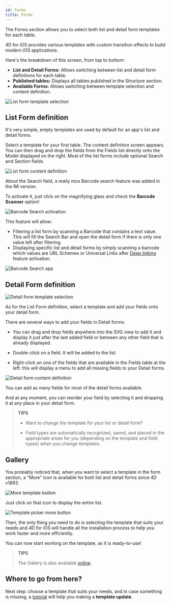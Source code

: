 ```yaml
---
id: forms
title: Forms
---
```


The Forms section allows you to select both list and detail form templates for each table.

4D for iOS provides various templates with custom transition effects to build modern iOS applications.

Here's the breakdown of this screen, from top to bottom:

* **List and Detail Forms:** Allows switching between list and detail form definitions for each table.
* **Published tables:** Displays all tables published in the Structure section. 
* **Available Forms:** Allows switching between template selection and content definition.

![List form template selection](assets/en/project-editor/Forms-section-templates-selection-4D-for-iOS.png)

## List Form definition

It's very simple, empty templates are used by default for an app's list and detail forms.

Select a template for your first table.
The content definition screen appears.
You can then drag and drop the fields from the Fields list directly onto the Model displayed on the right.
Most of the list forms include optional Search and Section fields.

![List form content definition](assets/en/project-editor/Forms-section-content-definition-4D-for-iOS.png)

About the Search field, a really nice Barcode search feature was added in the R6 version.

To activate it, just click on the magnifying glass and check the **Barcode Scanner** option!

![Barcode Search activation](assets/en/project-editor/project-editor-Qrcode-barcode-search-4D-for-iOS.gif)

This feature will allow:

* Filtering a list form by scanning a Barcode that contains a text value. This will fill the Search Bar and open the detail form if there is only one value left after filtering.
* Displaying specific list and detail forms by simply scanning a barcode which values are URL Schemes or Universal Links after [Deep linking](deep-linking) feature activation.

![Barcode Search app](assets/en/project-editor/text-Qrcode-barcode-search-4D-for-iOS..gif)


## Detail Form definition

![Detail form template selection](assets/en/project-editor/Forms-section-detail-form-templates-selection-4D-for-iOS.png)

As for the List Form definition, select a template and add your fields onto your detail form.

There are several ways to add your fields in Detail forms:

* You can drag and drop fields anywhere into the SVG view to add it and display it just after the last added field or between any other field that is already displayed.

* Double-click on a field. It will be added to the list.

* Right-click on one of the fields that are available in the Fields table at the left: this will display a menu to add all missing fields to your Detail forms.

![Detail form content definition](assets/en/project-editor/Forms-section-detail-form-content-definition-4D-for-iOS.png)

You can add as many fields for most of the detail forms available.

And at any moment, you can reorder your field by selecting it and dropping it at any place in your detail form.

> **TIPS**
>
> * Want to change the template for your list or detail form? 
>
> * Field types are automatically recognized, saved, and placed in the appropriate areas for you (depending on the template and field types) when you change templates.


## Gallery

You probably noticed that, when you want to select a template in the form section, a "More" icon is available for both list and detail forms since 4D v18R3.

![More template button](assets/en/project-editor/Forms-more-button.png)

Just click on that icon to display the entire list.

![Template picker more button](assets/en/project-editor/Forms-template-gallery.png)

Then, the only thing you need to do is selecting the template that suits your needs and 4D for iOS will handle all the installation process to help you work faster and more efficiently.

You can now start working on the template, as it is ready-to-use!

> **TIPS**
>
> The Gallery is also available [online](https://4d-for-ios.github.io/gallery/).


## Where to go from here?

Next step: choose a template that suits your needs, and in case something is missing, a [tutorial](gallery-template-update.html) will help you making a **template update**.
